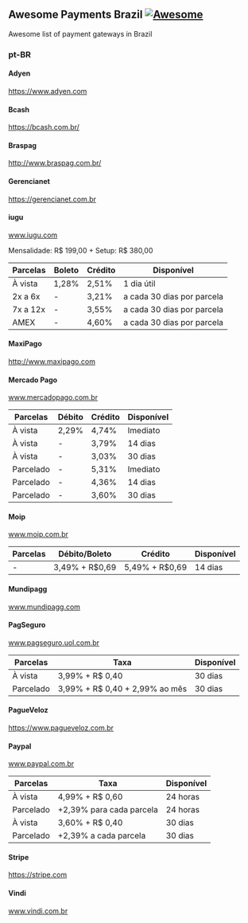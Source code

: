 ## Awesome Payments Brazil [![Awesome](https://cdn.rawgit.com/sindresorhus/awesome/d7305f38d29fed78fa85652e3a63e154dd8e8829/media/badge.svg)](https://github.com/sindresorhus/awesome)
Awesome list of payment gateways in Brazil

### pt-BR

#### Adyen
https://www.adyen.com

#### Bcash
https://bcash.com.br/

#### Braspag
http://www.braspag.com.br/

#### Gerencianet
https://gerencianet.com.br

#### iugu
www.iugu.com

Mensalidade: R$ 199,00 + Setup: R$ 380,00

| Parcelas | Boleto | Crédito | Disponível |
| --- | --- | --- | --- |
| À vista | 1,28% | 2,51% | 1 dia útil |
| 2x a 6x | - | 3,21% | a cada 30 dias por parcela |
| 7x a 12x | - | 3,55% | a cada 30 dias por parcela |
| AMEX | - | 4,60% | a cada 30 dias por parcela |

#### MaxiPago
http://www.maxipago.com

#### Mercado Pago
www.mercadopago.com.br

| Parcelas | Débito | Crédito | Disponível |
| --- | --- | --- | --- |
| À vista | 2,29% | 4,74% | Imediato |
| À vista | - | 3,79% | 14 dias |
| À vista | - | 3,03% | 30 dias |
| Parcelado | - | 5,31%  | Imediato |
| Parcelado | - | 4,36% | 14 dias |
| Parcelado | - | 3,60% | 30 dias |

#### Moip
www.moip.com.br

| Parcelas | Débito/Boleto | Crédito | Disponível |
| --- | --- | --- | --- |
| - | 3,49% + R$0,69 | 5,49% + R$0,69 | 14 dias |

#### Mundipagg
www.mundipagg.com

#### PagSeguro
www.pagseguro.uol.com.br

| Parcelas | Taxa | Disponível |
| --- | --- | --- |
| À vista | 3,99% + R$ 0,40  | 30 dias |
| Parcelado | 3,99% + R$ 0,40 + 2,99% ao mês | 30 dias |

#### PagueVeloz
https://www.pagueveloz.com.br

#### Paypal
www.paypal.com.br

| Parcelas | Taxa | Disponível |
| --- | --- | --- |
| À vista | 4,99% + R$ 0,60 | 24 horas |
| Parcelado | +2,39% para cada parcela | 24 horas |
| À vista | 3,60% + R$ 0,40 | 30 dias |
| Parcelado | +2,39% a cada parcela | 30 dias |

#### Stripe
https://stripe.com

#### Vindi
www.vindi.com.br
